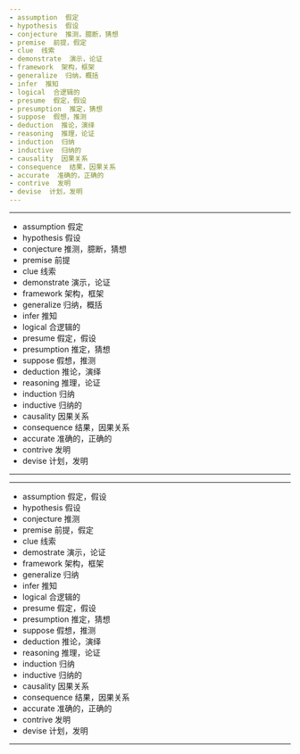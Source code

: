 ```yaml
---
- assumption  假定
- hypothesis  假设
- conjecture  推测，臆断，猜想
- premise  前提，假定
- clue  线索
- demonstrate  演示，论证
- framework  架构，框架
- generalize  归纳，概括
- infer  推知
- logical  合逻辑的
- presume  假定，假设
- presumption  推定，猜想
- suppose  假想，推测
- deduction  推论，演绎
- reasoning  推理，论证
- induction  归纳
- inductive  归纳的
- causality  因果关系
- consequence  结果，因果关系
- accurate  准确的，正确的
- contrive  发明
- devise  计划，发明
---
```


---
- assumption   假定
- hypothesis   假设
- conjecture  推测，臆断，猜想
- premise  前提
- clue  线索
- demonstrate  演示，论证
- framework  架构，框架
- generalize  归纳，概括
- infer  推知
- logical  合逻辑的
- presume  假定，假设
- presumption  推定，猜想
- suppose  假想，推测
- deduction  推论，演绎
- reasoning  推理，论证
- induction  归纳
- inductive  归纳的
- causality  因果关系
- consequence  结果，因果关系
- accurate  准确的，正确的
- contrive  发明
- devise  计划，发明
---

---
- assumption  假定，假设
- hypothesis  假设
- conjecture  推测
- premise  前提，假定
- clue  线索
- demostrate  演示，论证
- framework  架构，框架
- generalize  归纳
- infer  推知
- logical 合逻辑的
- presume  假定，假设
- presumption  推定，猜想
- suppose  假想，推测
- deduction  推论，演绎
- reasoning  推理，论证
- induction  归纳 
- inductive  归纳的
- causality  因果关系
- consequence  结果，因果关系
- accurate  准确的，正确的
- contrive  发明
- devise  计划，发明
---